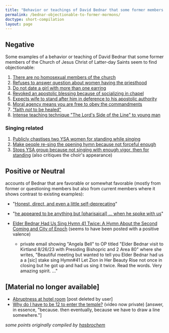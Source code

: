 ```yaml
---
title: "Behavior or teachings of David Bednar that some former members find objectionable"
permalink: /bednar-objectionable-to-former-mormons/
doctype: short-compilation
layout: page
---
```


## Negative

Some examples of a behavior or teaching of David Bednar that some former members of the Church of Jesus Christ of Latter-day Saints seem to find objectionable:

1. [There are no homosexual members of the church](https://www.youtube.com/watch?v=BQ4_wTGv8Ao)
1. [Refuses to answer question about women having the priesthood](https://www.reddit.com/r/exmormon/comments/de5ghs/elder_bednars_time_is_too_precious_to_be_wasted/)
1. [Do not date a girl with more than one earring](https://www.youtube.com/watch?v=fqhK8fB9m-Q)
1. [Revoked an apostolic blessing because of socializing in chapel](https://www.reddit.com/r/exmormon/comments/9c9cpu/tomorrow_i_have_the_blessing_of_receiving_elder/e593hyt/)
1. [Expects wife to stand after him in deference to his apostolic authority](https://www.youtube.com/watch?v=CPBsWbopjXU)
1. [Moral agency means you are free to obey the commandments](https://www.youtube.com/watch?v=mmErOV9oQZ8)
1. ["faith _not_ to be healed"](https://www.churchofjesuschrist.org/study/ensign/2016/08/accepting-the-lords-will-and-timing?lang=eng)
1. [Intense teaching technique "The Lord's Side of the Line" to young man](https://www.youtube.com/watch?v=ftp4-kT9VSg)

### Singing related

1. [Publicly chastises two YSA women for standing while singing](https://www.reddit.com/r/exmormon/comments/4n51z1/the_time_elder_bednar_chastised_two_young_girls/)
1. [Make people re-sing the opening hymn because not forceful enough](https://web.archive.org/web/20161106043357/https://www.reddit.com/r/exmormon/comments/5bdk4e/that_time_bednar_made_us_all_resing_the_opening/)
1. [Stops YSA group because not singing with enough vigor, then for standing](https://www.reddit.com/r/exmormon/comments/1hhfaup/summary_of_bednar_at_arizona_state_institute/) (also critiques the choir's appearance)

## Positive or Neutral

accounts of Bednar that are favorable or somewhat favorable (mostly from former or questioning members but also from current members where it shows contrast to existing examples):

* "[Honest, direct, and even a little self-deprecating](https://www.reddit.com/r/exmormon/comments/8ppkm3/return_report_david_a_bednar_visit/)"
*  "[he appeared to be anything but [pharisaical] ... when he spoke with us](https://www.reddit.com/r/mormon/comments/ca6w4x/mormon_pharisees_be_like_add_your_own/et9cehf/)"

* [Elder Bednar Had Us Sing Hymn 41 Twice: A Hymn About the Second Coming and City of Enoch](https://www.youtube.com/watch?v=20BKPXGHipA) (seems to have been posted with a positive valence) 
    * private email showing "Angela Bell" to OP titled "Elder Bednar visit to Kirtland 8/26/23 with Presiding Bishopric and 2 Area 80" where she writes, "Beautiful meeting but wanted to tell you Elder Bednar had us a a [sic] stake sing Hymn#41 Let Zion in Her Beauty Rise not once in closing but he got up and had us sing it twice. Read the words. Very amazing spirit. ..."

## [Material no longer available]

* [Abruptness at hotel room](https://www.reddit.com/r/exmormon/comments/d2axrq/found_this_gem_on_fb_this_morning/) [post deleted by user]
* [Why do I have to be 12 to enter the temple?](https://www.youtube.com/watch?v=5Qxu6bFXc2Q) (video now private) [answer, in essence, "because. then eventually, because we have to draw a line somewhere."]

*some points originally compiled by [hasbrochem](https://www.reddit.com/r/exmormon/comments/6zdgyc/what_is_it_with_bednar/dmuhajx/)*

